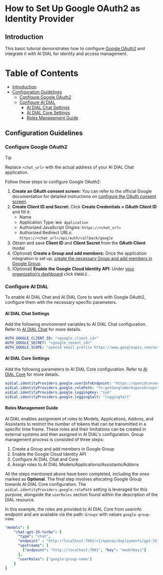 
<!-- omit from toc -->
# How to Set Up Google OAuth2 as Identity Provider

## Introduction

This basic tutorial demonstrates how to configure [Google OAuth2](https://developers.google.com/identity/protocols/oauth2) and integrate it with AI DIAL for identity and access management.

<div class="docusaurus-ignore">

<!-- omit from toc -->
# Table of Contents

- [Introduction](#introduction)
- [Configuration Guidelines](#configuration-guidelines)
  - [Configure Google OAuth2](#configure-google-oauth2)
  - [Configure AI DIAL](#configure-ai-dial)
    - [AI DIAL Chat Settings](#ai-dial-chat-settings)
    - [AI DIAL Core Settings](#ai-dial-core-settings)
    - [Roles Management Guide](#roles-management-guide)
  
</div>

## Configuration Guidelines

### Configure Google OAuth2

> [!TIP]
> Replace `<chat_url>` with the actual address of your AI DIAL Chat application.

Follow these steps to configure Google OAuth2:

1. **Create an OAuth consent screen:** You can refer to the official Google documentation for detailed instructions on [configure the OAuth consent screen](https://developers.google.com/workspace/guides/configure-oauth-consent).
1. **Create Client ID and Secret:** Click **Create Credentials > OAuth Client ID** and fill it:
    - Name
    - Application Type: `Web Application`
    - Authorized JavaScript Origins: `https://<chat_url>`
    - Authorized Redirect URLs: `https://<chat_url>/api/auth/callback/google`
1. Obtain and save **Client ID** and **Client Secret** from the __OAuth Client__ modal
1. (Optional) **Create a Group and add members:** Once the application integration is set up, [create the necessary Group and add members in Google Group](https://support.google.com/a/answer/9400082?hl=en#zippy=%2Cstep-create-a-group).
1. (Optional) **Enable the Google Cloud Identity API:** Under [your organization’s dashboard](https://console.cloud.google.com/apis/api/cloudidentity.googleapis.com/) click `ENABLE` .

### Configure AI DIAL

To enable AI DIAL Chat and AI DIAL Core to work with Google OAuth2, configure them with the necessary specific parameters.

#### AI DIAL Chat Settings

Add the following environment variables to AI DIAL Chat configuration. Refer to [AI DIAL Chat](https://github.com/epam/ai-dial-chat/blob/development/apps/chat/README.md#environment-variables) for more details.
  
  ```yaml
  AUTH_GOOGLE_CLIENT_ID: "<google_client_id>"
  AUTH_GOOGLE_SECRET: "<google_tenant_id>"
  AUTH_GOOGLE_SCOPE: "openid email profile https://www.googleapis.com/auth/cloud-identity.groups.readonly" # Optional
  ```

#### AI DIAL Core Settings

Add the following parameters to AI DIAL Core configuration. Refer to [AI DIAL Core](https://github.com/epam/ai-dial-core?tab=readme-ov-file#configuration) for more details.
   
  ```yaml
  aidial.identityProviders.google.userInfoEndpoint: "https://openidconnect.googleapis.com/v1/userinfo"
  aidial.identityProviders.google.rolePath: "fn:getGoogleWorkspaceGroups"
  aidial.identityProviders.google.loggingKey: "sub"
  aidial.identityProviders.google.loggingSalt: "loggingSalt"
  ```

#### Roles Management Guide

AI DIAL enables assignment of roles to Models, Applications, Addons, and Assistants to restrict the number of tokens that can be transmitted in a specific time frame. These roles and their limitations can be created in external systems and then assigned in AI DIAL's configuration.
Group management process is consisted of three steps:

1. Create a Group and add members in Google Group
1. Enable the Google Cloud Identity API
1. Configure AI DIAL Chat and Core
1. Assign roles to AI DIAL Models/Applications/Assistants/Addons

All the steps mentioned above have been completed, including the ones marked as **Optional**. The final step involves allocating Google Group towards AI DIAL Core configuration. The `aidial.identityProviders.google.rolePath` setting is leveraged for this purpose, alongside the `userRoles` section found within the description of the DIAL resource.

In this example, the roles are provided to AI DIAL Core from userinfo endpoint and are available via the path: `Groups` with values `google-group-name`

  ```yaml
  "models": {
      "chat-gpt-35-turbo": {
        "type": "chat",
        "endpoint" : "http://localhost:7001/v1/openai/deployments/gpt-35-turbo/chat/completions",
        "upstreams": [
          {"endpoint": "http://localhost:7001", "key": "modelKey1"}
        ],
        "userRoles": ["google-group-name"]
      }
  }
  ```
